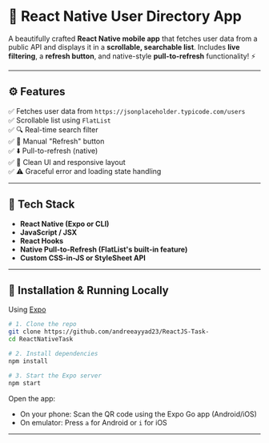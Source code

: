 # 📱 React Native User Directory App

A beautifully crafted **React Native mobile app** that fetches user data from a public API and displays it in a **scrollable, searchable list**. Includes **live filtering**, a **refresh button**, and native-style **pull-to-refresh** functionality! ⚡️

---

## ⚙️ Features

✅ Fetches user data from `https://jsonplaceholder.typicode.com/users`  
✅ Scrollable list using `FlatList`  
✅ 🔍 Real-time search filter  
✅ 🔄 Manual "Refresh" button  
✅ ⬇️ Pull-to-refresh (native)  
✅ 🧹 Clean UI and responsive layout  
✅ ⚠️ Graceful error and loading state handling

---

## 🧰 Tech Stack

- **React Native (Expo or CLI)**
- **JavaScript / JSX**
- **React Hooks**
- **Native Pull-to-Refresh (FlatList's built-in feature)**
- **Custom CSS-in-JS or StyleSheet API**

---

## 🚀 Installation & Running Locally

 Using [Expo](https://expo.dev)

```bash
# 1. Clone the repo
git clone https://github.com/andreeayyad23/ReactJS-Task-
cd ReactNativeTask

# 2. Install dependencies
npm install

# 3. Start the Expo server
npm start
```

Open the app:
- On your phone: Scan the QR code using the Expo Go app (Android/iOS)
- On emulator: Press `a` for Android or `i` for iOS

---
